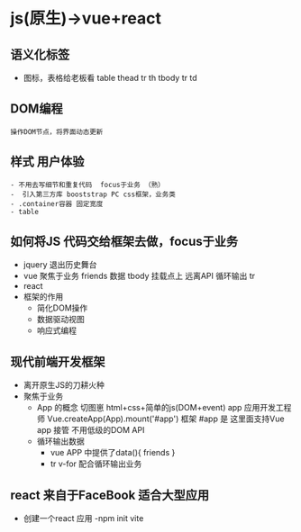 # js(原生)->vue+react

## 语义化标签
- 图标，表格给老板看
table
    thead
        tr
            th
    tbody
        tr
            td

## DOM编程
    操作DOM节点，将界面动态更新

## 样式 用户体验
    - 不用去写细节和重复代码  focus于业务 （熟）
    -  引入第三方库 booststrap PC css框架，业务类
    - .container容器 固定宽度
    - table
## 如何将JS 代码交给框架去做，focus于业务
- jquery 退出历史舞台
- vue
   聚焦于业务
   friends 数据
   tbody 挂载点上
   远离API 循环输出 tr
- react
- 框架的作用
    - 简化DOM操作
    - 数据驱动视图
    - 响应式编程
## 现代前端开发框架
- 离开原生JS的刀耕火种
- 聚焦于业务
    - App 的概念
    切图崽 html+css+简单的js(DOM+event)
    app 应用开发工程师
    Vue.createApp(App).mount('#app')  框架
    #app 是 这里面支持Vue app 接管
    不用低级的DOM API
    - 循环输出数据
        - vue APP 中提供了data(){
            friends
        }
        - tr v-for 配合循环输出业务

## react 来自于FaceBook  适合大型应用
- 创建一个react 应用
   -npm init vite

